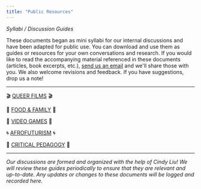 ```yaml
---
title: "Public Resources"
---
```


_Syllabi / Discussion Guides_

These documents began as mini syllabi for our internal discussions and have been adapted for public use. You can download and use them as guides or resources for your own conversations and research. If you would like to read the accompanying material referenced in these documents (articles, book excerpts, etc.), [send us an email](mailto:%20soupbonecollective@gmail.com) and we'll share those with you. We also welcome revisions and feedback. If you have suggestions, drop us a note!

---

🎬 [QUEER FILMS](/assets/discussion-guides/Queer-Cinema-Guide-_-Soupbone.pdf) 🎬

🍎 [FOOD & FAMILY](/assets/discussion-guides/Food-and-Family-Syllabus-_-Soupbone.pdf) 🍎

👾 [VIDEO GAMES](/assets/discussion-guides/Video-Games-Syllabus.pdf) 👾

🌀 [AFROFUTURISM](/assets/discussion-guides/Afrofuturism_-Syllabus.pdf) 🌀

📓 [CRITICAL PEDAGOGY](/assets/discussion-guides/Critical-Pedagogy-Syllabus.pdf) 📓

---

_Our discussions are formed and organized with the help of Cindy Liu! We will review these guides periodically to ensure that they are relevant and up-to-date. Any updates or changes to these documents will be logged and recorded here._
